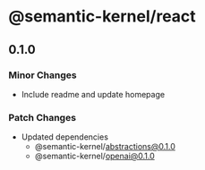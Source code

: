 # @semantic-kernel/react

## 0.1.0

### Minor Changes

- Include readme and update homepage

### Patch Changes

- Updated dependencies
  - @semantic-kernel/abstractions@0.1.0
  - @semantic-kernel/openai@0.1.0
